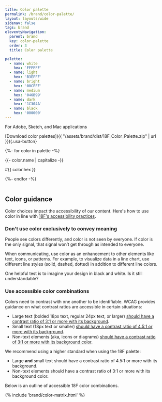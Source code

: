 ```yaml
---
title: Color palette
permalink: /brand/color-palette/
layout: layouts/wide
sidenav: false
tags: brand
eleventyNavigation:
  parent: brand
  key: color-palette
  order: 3
  title: Color palette

palette:
  - name: white
    hex: 'FFFFFF'
  - name: light
    hex: 'B3EFFF'
  - name: bright
    hex: '00CFFF'
  - name: medium
    hex: '046B99'
  - name: dark
    hex: '1C304A'
  - name: black
    hex: '000000'
---
```


For Adobe, Sketch, and Mac applications

[Download color palettes]({{ "/assets/brand/dist/18F_Color_Palette.zip" | url }}){.usa-button}

  <div class="grid-row grid-gap-md margin-top-4">
  {%- for color in palette -%}
    <div class="grid-col-6 tablet:grid-col-2">
      <div class="palette-square brand-background-{{ color.name }}"></div>
      <p class="margin-bottom-0 text-bold">{{- color.name | capitalize -}}</p>
      <p class="margin-y-0">#{{ color.hex }}</p>
    </div>
  {%- endfor -%}
  </div>
<br>


## Color guidance
Color choices impact the accessibility of our content. Here's how to use color in line with [18F's accessibility practices](https://pages.18f.gov/accessibility/).

### Don't use color exclusively to convey meaning
People see colors differently, and color is not seen by everyone. If color is the only signal, that signal won’t get through as intended to everyone.

When communicating, use color as an enhancement to other elements like text, icons, or patterns. For example, to visualize data in a line chart, use different line styles (solid, dashed, dotted) in addition to different line colors.

One helpful test is to imagine your design in black and white. Is it still understandable?

### Use accessible color combinations
Colors need to contrast with one another to be identifiable. WCAG provides guidance on what contrast ratios are accessible in certain situations:
*  Large text (bolded 18px text, regular 24px text, or larger) [should have a contrast ratio of 3:1 or more with its background](https://www.w3.org/WAI/WCAG21/Understanding/contrast-minimum.html).
*  Small text (18px text or smaller) [should have a contrast ratio of 4.5:1 or more with its background](https://www.w3.org/WAI/WCAG21/Understanding/contrast-minimum.html).
*  Non-text elements (aka, icons or diagrams) [should have a contrast ratio of 3:1 or more with its background color](https://www.w3.org/WAI/WCAG21/Understanding/non-text-contrast.html).

We recommend using a higher standard when using the 18F palette:
* Large **and** small text should have a contrast ratio of 4.5:1 or more with its background.
* Non-text elements should have a contrast ratio of 3:1 or more with its background color.

Below is an outline of accessible 18F color combinations.

{% include 'brand/color-matrix.html' %}
